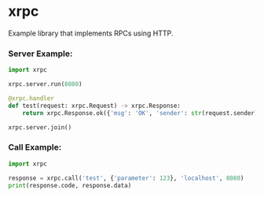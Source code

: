 # xrpc

Example library that implements RPCs using HTTP.  

### Server Example:
```python
import xrpc

xrpc.server.run(8080)

@xrpc.handler
def test(request: xrpc.Request) -> xrpc.Response:
    return xrpc.Response.ok({'msg': 'OK', 'sender': str(request.sender)})

xrpc.server.join()
```

### Call Example:
```python
import xrpc

response = xrpc.call('test', {'parameter': 123}, 'localhost', 8080)
print(response.code, response.data)
```
